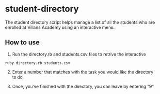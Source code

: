 # student-directory

The student directory script helps manage a list of all the students who are enrolled at Villans Academy using an interactive menu.

## How to use

1. Run the directory.rb  and students.csv files to retrive the interactive 
```shell
ruby directory.rb students.csv
```

2. Enter a number that matches with the task you would like the directory to do.

3. Once, you've finished with the directory, you can leave by entering "9"
